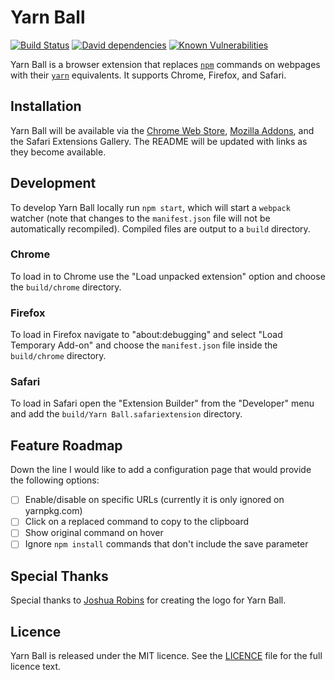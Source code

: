 # Yarn Ball

[![Build Status](https://travis-ci.org/JosephDuffy/Yarn-Ball.svg)](https://travis-ci.org/JosephDuffy/Yarn-Ball)
[![David dependencies](https://david-dm.org/JosephDuffy/yarn-ball.svg)](https://david-dm.org/JosephDuffy/yarn-ball)
[![Known Vulnerabilities](https://snyk.io/test/github/josephduffy/yarn-ball/badge.svg)](https://snyk.io/test/github/josephduffy/yarn-ball)

Yarn Ball is a browser extension that replaces [`npm`](https://www.npmjs.com/) commands on webpages with their [`yarn`](https://yarnpkg.com) equivalents. It supports Chrome, Firefox, and Safari.

## Installation

Yarn Ball will be available via the [Chrome Web Store](https://chrome.google.com/webstore/detail/yarn-ball/hnoheojfnfoadajfnopmabmpcgmlkmlg), [Mozilla Addons](https://addons.mozilla.org/it/firefox/addon/yarn-ball), and the Safari Extensions Gallery. The README will be updated with links as they become available.

## Development

To develop Yarn Ball locally run `npm start`, which will start a `webpack` watcher (note that changes to the `manifest.json` file will not be automatically recompiled). Compiled files are output to a `build` directory.

### Chrome

To load in to Chrome use the "Load unpacked extension" option and choose the `build/chrome` directory.

### Firefox

To load in Firefox navigate to "about:debugging" and select "Load Temporary Add-on" and choose the `manifest.json` file inside the `build/chrome` directory.

### Safari

To load in Safari open the "Extension Builder" from the "Developer" menu and add the `build/Yarn Ball.safariextension` directory.

## Feature Roadmap

Down the line I would like to add a configuration page that would provide the following options:

 - [ ] Enable/disable on specific URLs (currently it is only ignored on yarnpkg.com)
 - [ ] Click on a replaced command to copy to the clipboard
 - [ ] Show original command on hover
 - [ ] Ignore `npm install` commands that don't include the save parameter

## Special Thanks

Special thanks to [Joshua Robins](https://joshuarobins3d.com/) for creating the logo for Yarn Ball.

## Licence

Yarn Ball is released under the MIT licence. See the [LICENCE](LICENCE) file for the full licence text.
